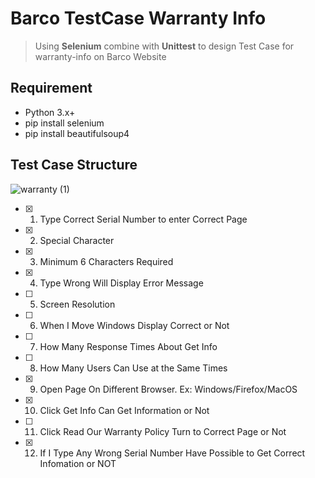 # Barco TestCase Warranty Info
> Using **Selenium** combine with **Unittest** to design Test Case for warranty-info on Barco Website


## Requirement
* Python 3.x+
* pip install selenium
* pip install beautifulsoup4

## Test Case Structure
![warranty (1)](https://user-images.githubusercontent.com/61812113/126738730-46be7845-1971-4bb8-90b1-2af802ab6e23.jpg)

- [x] 1. Type Correct Serial Number to enter Correct Page
- [x] 2. Special Character
- [x] 3. Minimum 6 Characters Required
- [x] 4. Type Wrong Will Display Error Message
- [ ] 5. Screen Resolution
- [ ] 6. When I Move Windows Display Correct or Not
- [ ] 7. How Many Response Times About Get Info
- [ ] 8. How Many Users Can Use at the Same Times
- [x] 9. Open Page On Different Browser. Ex: Windows/Firefox/MacOS
- [x] 10. Click Get Info Can Get Information or Not
- [ ] 11. Click Read Our Warranty Policy Turn to Correct Page or Not
- [x] 12. If I Type Any Wrong Serial Number Have Possible to Get Correct Infomation or NOT 

